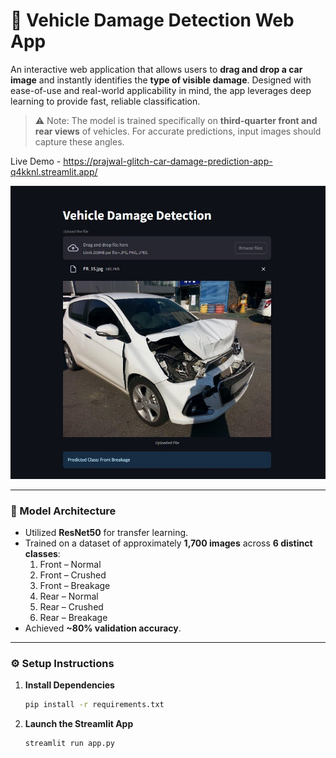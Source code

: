 
# 🚗 Vehicle Damage Detection Web App

An interactive web application that allows users to **drag and drop a car image** and instantly identifies the **type of visible damage**. Designed with ease-of-use and real-world applicability in mind, the app leverages deep learning to provide fast, reliable classification.

> ⚠️ Note: The model is trained specifically on **third-quarter front and rear views** of vehicles. For accurate predictions, input images should capture these angles.

Live Demo - https://prajwal-glitch-car-damage-prediction-app-q4kknl.streamlit.app/

![App Screenshot](app_screenshot.jpg)

---

### 🧠 Model Architecture

- Utilized **ResNet50** for transfer learning.
- Trained on a dataset of approximately **1,700 images** across **6 distinct classes**:
  1. Front – Normal  
  2. Front – Crushed  
  3. Front – Breakage  
  4. Rear – Normal  
  5. Rear – Crushed  
  6. Rear – Breakage  
- Achieved **~80% validation accuracy**.

---

### ⚙️ Setup Instructions

1. **Install Dependencies**
   ```bash
   pip install -r requirements.txt
   ```

2. **Launch the Streamlit App**
   ```bash
   streamlit run app.py
   ```
